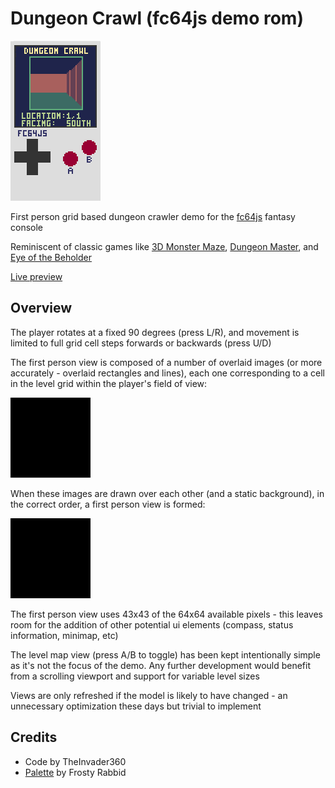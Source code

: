 # Dungeon Crawl (fc64js demo rom)

[<img src="https://raw.githubusercontent.com/TheInvader360/fc64js/main/rom/demo/dungeon-crawl/docs/dungeon-crawl.gif" width="144"/>](https://theinvader360.github.io/fc64js/rom/demo/dungeon-crawl/)

First person grid based dungeon crawler demo for the [fc64js](https://github.com/TheInvader360/fc64js) fantasy console

Reminiscent of classic games like [3D Monster Maze](https://en.wikipedia.org/wiki/3D_Monster_Maze), [Dungeon Master](https://en.wikipedia.org/wiki/Dungeon_Master_(video_game)), and [Eye of the Beholder](https://en.wikipedia.org/wiki/Eye_of_the_Beholder_(video_game))

[Live preview](https://theinvader360.github.io/fc64js/rom/demo/dungeon-crawl/)

## Overview

The player rotates at a fixed 90 degrees (press L/R), and movement is limited to full grid cell steps forwards or backwards (press U/D)

The first person view is composed of a number of overlaid images (or more accurately - overlaid rectangles and lines), each one corresponding to a cell in the level grid within the player's field of view:

![tile-images](docs/tile-images.gif)

When these images are drawn over each other (and a static background), in the correct order, a first person view is formed:

![draw-order](docs/draw-order.gif)

The first person view uses 43x43 of the 64x64 available pixels - this leaves room for the addition of other potential ui elements (compass, status information, minimap, etc)

The level map view (press A/B to toggle) has been kept intentionally simple as it's not the focus of the demo. Any further development would benefit from a scrolling viewport and support for variable level sizes

Views are only refreshed if the model is likely to have changed - an unnecessary optimization these days but trivial to implement

## Credits

* Code by TheInvader360
* [Palette](https://lospec.com/palette-list/paper-8) by Frosty Rabbid
